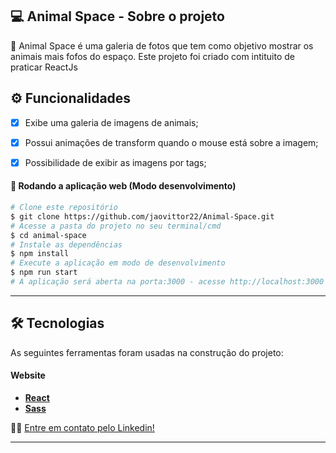 

## 💻 Animal Space - Sobre o projeto

🚀 Animal Space é uma galeria de fotos que tem como objetivo mostrar os animais mais fofos do espaço. Este projeto foi criado com intituito de praticar ReactJs

## ⚙️ Funcionalidades

- [x] Exibe uma galeria de imagens de animais;
- [x] Possui animações de transform quando o mouse está sobre a imagem;
- [x] Possibilidade de exibir as imagens por tags;


#### 🧭 Rodando a aplicação web (Modo desenvolvimento)

```bash
# Clone este repositório
$ git clone https://github.com/jaovittor22/Animal-Space.git
# Acesse a pasta do projeto no seu terminal/cmd
$ cd animal-space
# Instale as dependências
$ npm install
# Execute a aplicação em modo de desenvolvimento
$ npm run start
# A aplicação será aberta na porta:3000 - acesse http://localhost:3000
```
---

## 🛠 Tecnologias

As seguintes ferramentas foram usadas na construção do projeto:

#### **Website**

- **[React](https://reactjs.org/)**
- **[Sass](https://sass-lang.com/)**





👋🏽 [Entre em contato pelo Linkedin!](https://www.linkedin.com/in/jo%C3%A3o-vitor-borges-791583215/)

---
